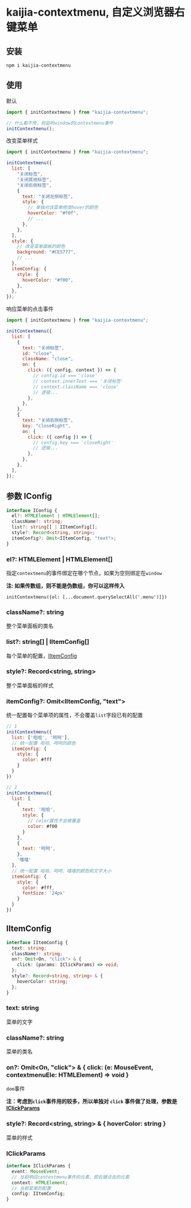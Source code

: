 # kaijia-contextmenu, 自定义浏览器右键菜单

## 安装

`npm i kaijia-contextmenu`

## 使用

默认

```javascript
import { initContextmenu } from "kaijia-contextmenu";

// 什么都不传，则监听window的contextmenu事件
initContextmenu();
```

改变菜单样式

```javascript
import { initContextmenu } from "kaijia-contextmenu";

initContextmenu({
  list: [
    "关闭标签",
    "关闭其他标签",
    "关闭右侧标签",
    {
      text: "关闭左侧标签",
      style: {
        // 单独对该菜单修改hover的颜色
        hoverColor: "#f0f",
        // ...
      },
    },
  ],
  style: {
    // 改变菜单面板的颜色
    background: "#CE5777",
    // ...
  },
  itemConfig: {
    style: {
      hoverColor: "#f00",
    },
  },
});
```

响应菜单的点击事件

```javascript
import { initContextmenu } from "kaijia-contextmenu";

initContextmenu({
  list: [
    {
      text: "关闭标签",
      id: "close",
      className: "close",
      on: {
        click: ({ config, context }) => {
          // config.id === 'close'
          // context.innerText === '关闭标签'
          // context.className === 'close'
          // 逻辑...
        },
      },
    },
    {
      text: "关闭右侧标签",
      key: "closeRight",
      on: {
        click: ({ config }) => {
          // config.key === 'closeRight'
          // 逻辑...
        },
      },
    },
  ],
});
```

## 参数 IConfig

```typescript
interface IConfig {
  el?: HTMLElement | HTMLElement[];
  className?: string;
  list?: string[] | IItemConfig[];
  style?: Record<string, string>;
  itemConfig?: Omit<IItemConfig, "text">;
}
```

### el?: HTMLElement | HTMLElement[]

指定`contextmenu`的事件绑定在哪个节点，如果为空则绑定在`window`

**注: 如果传数组，则不能是伪数组，你可以这样传入**

`initContextmenu({el: [...document.querySelectAll('.menu')]})`

### className?: string

整个菜单面板的类名

### list?: string[] | IItemConfig[]

每个菜单的配置，[IItemConfig](#IItemConfig)

### style?: Record<string, string>

整个菜单面板的样式

### itemConfig?: Omit<IItemConfig, "text">

统一配置每个菜单项的属性，不会覆盖`list`字段已有的配置

```javascript
// 1
initContextmenu({
  list: ['哈哈', '呵呵'],
  // 统一配置 哈哈、呵呵的颜色
  itemConfig: {
    style: {
      color: #fff
    }
  }
})

// 2
initContextmenu({
  list: [
    {
      text: '哈哈',
      style: {
        // color属性不会被覆盖
        color: #f00
      }
    },
    {
      text: '呵呵',
    },
    '嘻嘻'
  ],
  // 统一配置 哈哈、呵呵、嘻嘻的颜色和文字大小
  itemConfig: {
    style: {
      color: #fff,
      fontSize: '24px'
    }
  }
})
```

## IItemConfig

```typescript
interface IItemConfig {
  text: string;
  className?: string;
  on?: Omit<On, "click"> & {
    click: (params: IClickParams) => void;
  };
  style?: Record<string, string> & {
    hoverColor: string;
  };
}
```

### text: string

菜单的文字

### className?: string

菜单的类名

### on?: Omit<On, "click"> & { click: (e: MouseEvent, contextmenuEle: HTMLElement) => void }

`dom`事件

**注：考虑到`click`事件用的较多，所以单独对 `click` 事件做了处理，参数是 [IClickParams](#IClickParams)**

### style?: Record<string, string> & { hoverColor: string }

菜单的样式

### IClickParams

```typescript
interface IClickParams {
  event: MouseEvent;
  // 当前响应contextmenu事件的元素，即右键点击的元素
  context: HTMLElement;
  // 当前菜单的配置
  config: IItemConfig;
}
```
